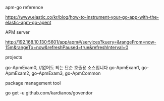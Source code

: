 apm-go reference

https://www.elastic.co/kr/blog/how-to-instrument-your-go-app-with-the-elastic-apm-go-agent


APM server

http://192.168.10.130:5601/app/apm#/services?kuery=&rangeFrom=now-15m&rangeTo=now&refreshPaused=true&refreshInterval=0


projects

go-ApmExam0, //없어도 되는 단순 호출용 소스입니다
go-ApmExam1,
go-ApmExam2,
go-ApmExam3,
go-ApmCommon


package management tool

go get -u github.com/kardianos/govendor
